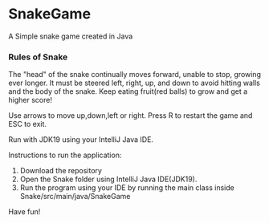 # SnakeGame
A Simple snake game created in Java

### Rules of Snake

The "head" of the snake continually moves forward, unable to stop, growing ever longer. It must be steered left, right, up, and down to avoid hitting walls and the body of the snake. Keep eating fruit(red balls) to grow and get a higher score!

Use arrows to move up,down,left or right.
Press R to restart the game and ESC to exit.

Run with JDK19 using your IntelliJ Java IDE.

Instructions to run the application:

1. Download the repository
2. Open the Snake folder using IntelliJ Java IDE(JDK19).
3. Run the program using your IDE by running the main class inside Snake/src/main/java/SnakeGame

Have fun!
